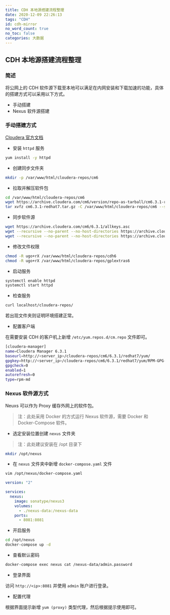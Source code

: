 ```yaml
---
title: CDH 本地源搭建流程整理
date: 2020-12-09 22:26:13
tags: "CDH"
id: cdh-mirror
no_word_count: true
no_toc: false
categories: 大数据
---
```


## CDH 本地源搭建流程整理

### 简述

将公网上的 CDH 软件源下载至本地可以满足在内网安装和下载加速的功能，具体的搭建方式可以采用以下方式。

- 手动搭建
- Nexus 软件源搭建

### 手动搭建方式

[Cloudera 官方文档](https://docs.cloudera.com/documentation/enterprise/6/6.3/topics/cm_ig_create_local_package_repo.html#download_publish_package_repo)

- 安装 `httpd` 服务

```bash
yum install -y httpd
```

- 创建同步文件夹

```bash
mkdir -p /var/www/html/cloudera-repos/cm6
```

- 拉取并解压软件包

```bash
cd /var/www/html/cloudera-repos/cm6
wget https://archive.cloudera.com/cm6/version/repo-as-tarball/cm6.3.1-redhat7.tar.gz
tar xvfz cm6.3.1-redhat7.tar.gz -C /var/www/html/cloudera-repos/cm6 --strip-components=1
```

- 同步软件源

```bash
wget https://archive.cloudera.com/cm6/6.3.1/allkeys.asc
wget --recursive --no-parent --no-host-directories https://archive.cloudera.com/cdh6/<version>/<operating_system>/ -P /var/www/html/cloudera-repos
wget --recursive --no-parent --no-host-directories https://archive.cloudera.com/gplextras6/<version>/<operating_system>/ -P /var/www/html/cloudera-repos
```

- 修改文件权限

```bash
chmod -R ugo+rX /var/www/html/cloudera-repos/cdh6
chmod -R ugo+rX /var/www/html/cloudera-repos/gplextras6
```

- 启动服务

```bash
systemctl enable httpd
systemctl start httpd
```

- 检查服务

```bash
curl localhost/cloudera-repos/
```

若出现文件夹则证明环境搭建正常。

- 配置客户端

在需要安装 CDH 的客户机上新增 `/etc/yum.repos.d/cm.repo` 文件即可。

```bash
[cloudera-manager]
name=Cloudera Manager 6.3.1
baseurl=http://<server_ip>/cloudera-repos/cm6/6.3.1/redhat7/yum/
gpgkey=http://<server_ip>/cloudera-repos/cm6/6.3.1/redhat7/yum/RPM-GPG-KEY-cloudera
gpgcheck=0
enabled=1
autorefresh=0
type=rpm-md
```

### Nexus 软件源方式

Neuxs 可以作为 Proxy 缓存外网上的软件包。

> 注：此处采用 Docker 的方式运行 Nexus 软件源，需要 Docker 和 Docker-Compose 软件。

- 选定安装位置创建 `nexus` 文件夹

> 注：此处建议安装在 /opt 目录下

```bash
mkdir /opt/nexus
```

- 在 `nexus` 文件夹中新增 `docker-compose.yaml` 文件

```bash
vim /opt/nexus/docker-compose.yaml
```

```yaml
version: "2"

services:
  nexus:
    image: sonatype/nexus3
    volumes:
      - ./nexus-data:/nexus-data
    ports:
      - 8081:8081
```

- 开启服务

```bash
cd /opt/nexus
docker-compose up -d
```

- 查看默认密码

```bash
docker-compose exec nexus cat /nexus-data/admin.password
```

- 登录界面

访问 `http://<ip>:8081` 并使用 `admin` 账户进行登录。

- 配置代理

根据界面提示新增 `yum (proxy)` 类型代理，然后根据提示使用即可。
